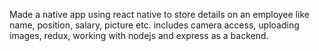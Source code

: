 Made a native app using react native to store details on an employee like name, position, salary, picture etc.
includes camera access, uploading images, redux, working with nodejs and express as a backend.
